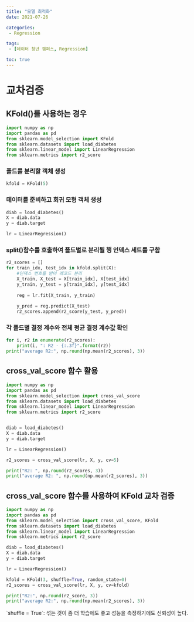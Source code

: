 ```yaml
---
title: "모델 최적화"
date: 2021-07-26

categories:
 - Regression

tags:
 - [데이터 청년 캠퍼스, Regression]

toc: true
---
```

# 교차검증  
## KFold()를 사용하는 경우  
```py
import numpy as np
import pandas as pd
from sklearn.model_selection import KFold
from sklearn.datasets import load_diabetes
from sklearn.linear_model import LinearRegression
from sklearn.metrics import r2_score
```  

### 폴드를 분리할 객체 생성  
```py
kfold = KFold(5)
```  

### 데이터를 준비하고 회귀 모형 객체 생성  
```py
diab = load_diabetes()
X = diab.data
y = diab.target

lr = LinearRegression()
```  

### split()함수를 호출하여 폴드별로 분리될 행 인덱스 세트를 구함  
```py
r2_scores = []
for train_idx, test_idx in kfold.split(X):
    #인덱스 번호를 받아 레코드 분리
    X_train, X_test = X[train_idx], X[test_idx]
    y_train, y_test = y[train_idx], y[test_idx]
    
    reg = lr.fit(X_train, y_train)
    
    y_pred = reg.predict(X_test)
    r2_scores.append(r2_score(y_test, y_pred))
```  

### 각 폴드별 결정 계수와 전체 평균 결정 계수값 확인  
```py
for i, r2 in enumerate(r2_scores):
    print(i, ": R2 - {:.3f}".format(r2))
print("average R2:", np.round(np.mean(r2_scores), 3))
```  

## cross_val_score 함수 활용  
```py
import numpy as np
import pandas as pd
from sklearn.model_selection import cross_val_score
from sklearn.datasets import load_diabetes
from sklearn.linear_model import LinearRegression
from sklearn.metrics import r2_score


diab = load_diabetes()
X = diab.data
y = diab.target

lr = LinearRegression()

r2_scores = cross_val_score(lr, X, y, cv=5)

print("R2: ", np.round(r2_scores, 3))
print("average R2: ", np.round(np.mean(r2_scores), 3))
```  

## cross_val_score 함수를 사용하여 KFold 교차 검증  
```py
import numpy as np
import pandas as pd
from sklearn.model_selection import cross_val_score, KFold
from sklearn.datasets import load_diabetes
from sklearn.linear_model import LinearRegression
from sklearn.metrics import r2_score

diab = load_diabetes()
X = diab.data
y = diab.target

lr = LinearRegression()

kfold = KFold(3, shuffle=True, random_state=0)
r2_scores = cross_val_score(lr, X, y, cv=kfold)

print("R2:", np.round(r2_score, 3))
print("average R2:", np.round(np.mean(r2_scores), 3))
```  

<div class="notice--primary" markdown="1">
`shuffle = True`: 섞는 것이 좀 더 학습에도 좋고 성능을 측정하기에도 신뢰성이 높다.
</div>
